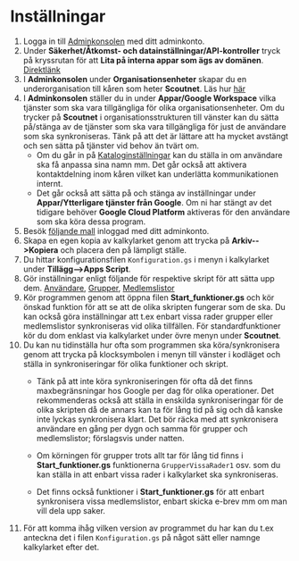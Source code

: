 # Inställningar
1. Logga in till [Adminkonsolen](https://admin.google.com/) med ditt adminkonto.
1. Under **Säkerhet/Åtkomst- och datainställningar/API-kontroller** tryck på kryssrutan för att **Lita på interna appar som ägs av domänen**. [Direktlänk](https://admin.google.com/ac/owl)
1. I **Adminkonsolen** under **Organisationsenheter** skapar du en underorganisation till
   kåren som heter **Scoutnet**. Läs hur [här](https://support.google.com/a/answer/182537?hl=sv)
1. I **Adminkonsolen** ställer du in under **Appar/Google Workspace** vilka tjänster som ska
   vara tillgängliga för olika organisationsenheter. Om du trycker på **Scoutnet** i
   organisationsstrukturen till vänster kan du sätta på/stänga av de tjänster som ska vara
   tillgängliga för just de användare som ska synkroniseras. Tänk på att det är lättare att ha
   mycket avstängt och sen sätta på tjänster vid behov än tvärt om.
   - Om du går in på [Kataloginställningar](https://admin.google.com/ac/appsettings/986128716205)
   kan du ställa in om användare ska få anpassa sina namn mm.
   Det går också att aktivera kontaktdelning inom kåren vilket kan underlätta kommunikationen internt.
   - Det går också att sätta på och stänga av inställningar under
   **Appar/Ytterligare tjänster från Google**.
   Om ni har stängt av det tidigare behöver **Google Cloud Platform** aktiveras för den användare som
   ska köra dessa program.
1. Besök [följande mall](https://docs.google.com/spreadsheets/d/1JEm7uBhAXE4InmzTsjIqR6dUOsk_uonFppE2hwSu2Ho/edit#gid=0) inloggad med ditt adminkonto.
1. Skapa en egen kopia av kalkylarket genom att trycka på **Arkiv-->Kopiera** och placera den på lämpligt ställe.
1. Du hittar konfigurationsfilen `Konfiguration.gs` i menyn i kalkylarket under **Tillägg-->Apps Script**.  
1.  Gör inställningar enligt följande för respektive skript för att sätta upp dem.
   [Användare](Manual-Användare#inställningar-för-att-komma-igång-i-konfigurationgs), 
   [Grupper](Manual-Grupper#inställningar-för-att-komma-igång-i-konfigurationgs), [Medlemslistor](Manual-Medlemslistor#inställningar-för-att-komma-igång-i-konfigurationgs)
1.  Kör programmen genom att öppna filen **Start_funktioner.gs** och kör önskad funktion för att se att de olika skripten fungerar som de ska.
Du kan också göra inställningar att t.ex enbart vissa rader grupper eller medlemslistor synkroniseras vid olika tillfällen.
För standardfunktioner kör du dom enklast via kalkylarket under övre menyn under
**Scoutnet**.
1.  Du kan nu tidinställa hur ofta som programmen ska köra/synkronisera genom att trycka på
    klocksymbolen i menyn till vänster i kodläget och ställa in synkroniseringar för olika funktioner och skript.    
    - Tänk på att inte köra synkroniseringen för ofta då det finns maxbegränsningar hos Google per
   dag för olika operationer. Det rekommenderas också att ställa in enskilda synkroniseringar för
   de olika skripten då de annars kan ta för lång tid på sig och då kanske inte lyckas synkronisera klart.
   Det bör räcka med att synkronisera användare en gång per dygn och samma för grupper och
   medlemslistor; förslagsvis under natten.
    
    - Om körningen för grupper trots allt tar för lång tid finns i **Start_funktioner.gs**
   funktionerna `GrupperVissaRader1` osv. som du kan ställa in att enbart vissa rader i
   kalkylarket ska synkroniseras.
    
    - Det finns också funktioner i **Start_funktioner.gs** för att enbart synkronisera vissa
   medlemslistor, enbart skicka e-brev mm om man vill dela upp saker.
1. För att komma ihåg vilken version av programmet du har kan du t.ex anteckna det i filen
`Konfiguration.gs` på något sätt eller namnge kalkylarket efter det.
